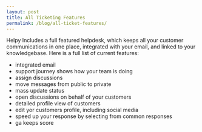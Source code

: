 ```yaml
---
layout: post
title: All Ticketing Features
permalink: /blog/all-ticket-features/
---
```


Helpy Includes a full featured helpdesk, which keeps all your customer communications in one place, integrated with your email, and linked to your knowledgebase.  Here is a full list of current features:

- integrated email
- support journey shows how your team is doing
- assign discussions
- move messages from public to private
- mass update status
- open discussions on behalf of your customers
- detailed profile view of customers
- edit yor customers profile, including social media
- speed up your response by selecting from common responses
- ga keeps score
